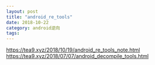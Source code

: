 ```yaml
---
layout: post
title: "android_re_tools"
date: 2018-10-22
category: android逆向
tags: 
---
```


https://tea9.xyz/2018/10/19/android_re_tools_note.html
https://tea9.xyz/2018/07/07/android_decompile_tools.html